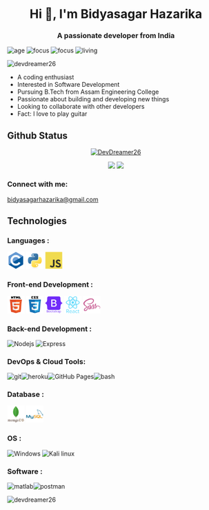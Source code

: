 <h1 align="center">Hi 👋, I'm Bidyasagar Hazarika</h1>
<h3 align="center">A passionate developer from India</h3>


![age](https://img.shields.io/badge/age-22-blue)
![focus](https://img.shields.io/badge/focus-Development-brightgreen)
![focus](https://img.shields.io/badge/focus-Electronics-brightgreen)
![living](https://img.shields.io/badge/living-Assam-3c9)
<p align="left"> <img src="https://komarev.com/ghpvc/?username=devdreamer26&label=Profile%20views&color=0e75b6&style=flat" alt="devdreamer26" /> </p>


- A coding enthusiast
- Interested in Software Development
- Pursuing B.Tech from Assam Engineering College
- Passionate about building and developing new things
- Looking to collaborate with other developers
- Fact: I love to play guitar

## Github Status
<p align="center"> <a href="https://github.com/ryo-ma/github-profile-trophy"><img src="https://github-profile-trophy.vercel.app/?username=DevDreamer26&theme=dracula&row=1&margin-w=15" alt="DevDreamer26" /></a> </p>



<p align="center">

<img width="49.5%" src="https://github-readme-stats.vercel.app/api?username=DevDreamer26&show_icons=true&theme=dark" />
  <img width="49.5%" src="https://github-readme-streak-stats.herokuapp.com/?user=DevDreamer26&theme=dark" />
</p>


<h3 align="left">Connect with me:</h3>
<p><a href="#">bidyasagarhazarika@gmail.com</a></p>



## Technologies

### Languages :

<img src="https://raw.githubusercontent.com/devicons/devicon/master/icons/c/c-original.svg" alt="c" width="40"
    height="40" />
<img src="https://raw.githubusercontent.com/devicons/devicon/master/icons/python/python-original.svg" alt="python"
    width="40" height="40" />
<img src="https://raw.githubusercontent.com/devicons/devicon/master/icons/javascript/javascript-original.svg"
    alt="javascript" width="40" height="40" />

### Front-end Development :

<img src="https://raw.githubusercontent.com/devicons/devicon/master/icons/html5/html5-original-wordmark.svg" alt="html5"
    width="40" height="40" />
<img src="https://raw.githubusercontent.com/devicons/devicon/master/icons/css3/css3-original-wordmark.svg" alt="css3"
    width="40" height="40" />
<img src="https://raw.githubusercontent.com/devicons/devicon/master/icons/bootstrap/bootstrap-plain-wordmark.svg"
    alt="bootstrap" width="40" height="40" />
<img src="https://raw.githubusercontent.com/devicons/devicon/master/icons/react/react-original-wordmark.svg" alt="react"
    width="40" height="40" />
<img src="https://raw.githubusercontent.com/devicons/devicon/master/icons/sass/sass-original.svg" alt="sass" width="40"
    height="40" />


### Back-end Development :

![Nodejs](https://img.shields.io/badge/-Nodejs-black?style=flat-square&logo=Node.js)
![Express](https://img.shields.io/badge/-Express-black?style=flat-square&logo=Express.js)
### DevOps & Cloud Tools:
<img src="https://www.vectorlogo.zone/logos/git-scm/git-scm-icon.svg" alt="git" width="40" height="40" /><img src="https://www.vectorlogo.zone/logos/heroku/heroku-icon.svg" alt="heroku" width="40" height="40" /><img alt="GitHub Pages" src="https://img.shields.io/badge/GitHub%20Pages-%23327FC7.svg?logo=github&logoColor=white"><img src="https://www.vectorlogo.zone/logos/gnu_bash/gnu_bash-icon.svg" alt="bash" width="40" height="40" />

### Database :

<img src="https://raw.githubusercontent.com/devicons/devicon/master/icons/mongodb/mongodb-original-wordmark.svg"
    alt="mongodb" width="40" height="40" />
<img src="https://raw.githubusercontent.com/devicons/devicon/master/icons/mysql/mysql-original-wordmark.svg" alt="mysql"
    width="40" height="40" />

### OS :
![Windows](https://img.shields.io/badge/Windows-0078D6?style=flat-square&logo=windows&logoColor=white)
![Kali linux](https://img.shields.io/badge/Kali_Linux-557C94?style=flat-square&logo=kali-linux&logoColor=white)
### Software :
<img src="https://upload.wikimedia.org/wikipedia/commons/2/21/Matlab_Logo.png" alt="matlab" width="40" height="40" /><img src="https://www.vectorlogo.zone/logos/getpostman/getpostman-icon.svg" alt="postman" width="40" height="40" />


<p><img align="left"
        src="https://github-readme-stats.vercel.app/api/top-langs?username=devdreamer26&show_icons=true&locale=en&layout=compact&theme=dracula"
        alt="devdreamer26" /></p>
